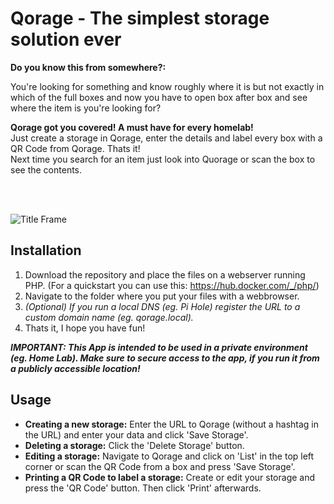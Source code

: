 # Qorage - The simplest storage solution ever

**Do you know this from somewhere?:**

You're looking for something and know roughly where it is but not exactly in which of the full boxes and now you have to open box after box and see where the item is you're looking for?

**Qorage got you covered! A must have for every homelab!**<br>
Just create a storage in Qorage, enter the details and label every box with a QR Code from Qorage. Thats it!<br>
Next time you search for an item just look into Quorage or scan the box to see the contents.

<br>
<br>

![Title Frame](https://cdn.leondierkes.de/images/qorage_title_frame.png)

## Installation

1. Download the repository and place the files on a webserver running PHP.
   (For a quickstart you can use this: https://hub.docker.com/_/php/)
3. Navigate to the folder where you put your files with a webbrowser.
4. *(Optional) If you run a local DNS (eg. Pi Hole) register the URL to a custom domain name (eg. qorage.local).*
5. Thats it, I hope you have fun!

***IMPORTANT: This App is intended to be used in a private environment (eg. Home Lab). Make sure to secure access to the app, if you run it from a publicly accessible location!***

## Usage
- **Creating a new storage:** Enter the URL to Qorage (without a hashtag in the URL) and enter your data and click 'Save Storage'.
- **Deleting a storage:** Click the 'Delete Storage' button.
- **Editing a storage:** Navigate to Qorage and click on 'List' in the top left corner or scan the QR Code from a box and press 'Save Storage'.
- **Printing a QR Code to label a storage:** Create or edit your storage and press the 'QR Code' button. Then click 'Print' afterwards.
